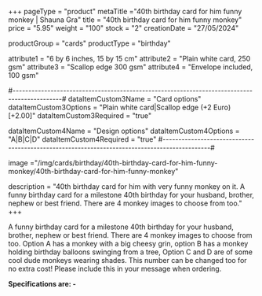 +++
pageType = "product"
metaTitle ="40th birthday card for him funny monkey | Shauna Gra"
title = "40th birthday card for him funny monkey"
price = "5.95"
weight = "100"
stock = "2"
creationDate = "27/05/2024"

productGroup = "cards"
productType = "birthday"

attribute1 = "6 by 6 inches, 15 by 15 cm" 
attribute2 = "Plain white card, 250 gsm"
attribute3 = "Scallop edge 300 gsm"
attribute4 = "Envelope included, 100 gsm"

#---------------------------------------------------------------------------------------------#
dataItemCustom3Name = "Card options"
dataItemCustom3Options = "Plain white card|Scallop edge (+2 Euro)[+2.00]"
dataItemCustom3Required = "true"

dataItemCustom4Name = "Design options"
dataItemCustom4Options = "A|B|C|D"
dataItemCustom4Required = "true"
#---------------------------------------------------------------------------------------------#

image ="/img/cards/birthday/40th-birthday-card-for-him-funny-monkey/40th-birthday-card-for-him-funny-monkey"

description = "40th birthday card for him with very funny monkey on it. A funny birthday card for a milestone 40th birthday for your husband, brother, nephew or best friend.  There are 4 monkey images to choose from too."
+++

A funny birthday card for a milestone 40th birthday for your husband, brother, nephew or best friend. There are 4 monkey images to choose from too. Option A has a monkey with a big cheesy grin, option B has a monkey holding birthday balloons swinging from a tree, Option C and D are of some cool dude monkeys wearing shades. This number can be changed too for no extra cost! Please include this in your message when ordering.

**Specifications are: -**
